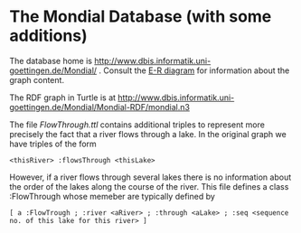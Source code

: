 # The Mondial Database (with some additions)

The database home is http://www.dbis.informatik.uni-goettingen.de/Mondial/ . Consult the [E-R diagram](http://www.dbis.informatik.uni-goettingen.de/Mondial/mondial-ER.pdf) for information about the graph content.

The RDF graph in Turtle is at http://www.dbis.informatik.uni-goettingen.de/Mondial/Mondial-RDF/mondial.n3

The file _FlowThrough.ttl_ contains additional triples to represent more precisely the fact that a river flows through a lake. In the original graph we have triples of the form 

    <thisRiver> :flowsThrough <thisLake>
    
However, if a river flows through several lakes there is no information about the order of the lakes along the course of the river. This file defines a class :FlowThrough whose memeber are typically defined by

    [ a :FlowTrough ; :river <aRiver> ; :through <aLake> ; :seq <sequence no. of this lake for this river> ]
    
